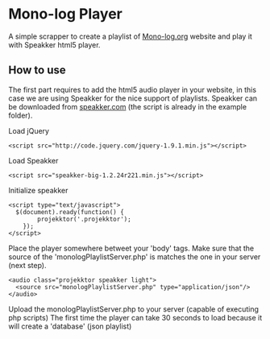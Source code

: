 Mono-log Player
=============

A simple scrapper to create a playlist of [Mono-log.org](http://mono-log.org) website and play it with Speakker html5 player.

## How to use

The first part requires to add the html5 audio player in your website, in this case we are using Speakker for the nice
support of playlists. Speakker can be downloaded from [speakker.com](http://speakker.com) (the script is already in the example folder).

Load jQuery
```
<script src="http://code.jquery.com/jquery-1.9.1.min.js"></script>
```

Load Speakker
```
<script src="speakker-big-1.2.24r221.min.js"></script>
```

Initialize speakker
```
<script type="text/javascript">
  $(document).ready(function() {
		projekktor('.projekktor');
	});
</script>
```

Place the player somewhere betweet your 'body' tags.
Make sure that the source of the 'monologPlaylistServer.php' is matches the one in your server (next step).
```
<audio class="projekktor speakker light">
  <source src="monologPlaylistServer.php" type="application/json"/>
</audio>
```

Upload the monologPlaylistServer.php to your server (capable of executing php scripts)
The first time the player can take 30 seconds to load because it will create a 'database' (json playlist)
